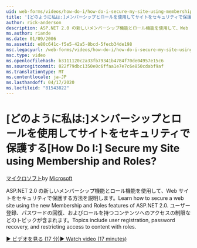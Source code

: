```yaml
---
uid: web-forms/videos/how-do-i/how-do-i-secure-my-site-using-membership-and-roles
title: '[どのように私は:]メンバーシップとロールを使用してサイトをセキュリティで保護する | Microsoft Docs'
author: rick-anderson
description: ASP.NET 2.0 の新しいメンバーシップ機能とロール機能を使用して、Web サイトをセキュリティで保護する方法を説明します。 トピックには、ユーザー登録、パスワードの回復、および restricti..
ms.author: riande
ms.date: 01/09/2006
ms.assetid: e80c641c-f5e5-42a5-8bcd-5fecb34de198
msc.legacyurl: /web-forms/videos/how-do-i/how-do-i-secure-my-site-using-membership-and-roles
msc.type: video
ms.openlocfilehash: b3111120c2a33fb79341b4784f70de04957e15c6
ms.sourcegitcommit: 022f79dbc1350e0c6ffaa1e7e7c6e850cdabf9af
ms.translationtype: MT
ms.contentlocale: ja-JP
ms.lasthandoff: 04/17/2020
ms.locfileid: "81543822"
---
```

# <a name="how-do-i-secure-my-site-using-membership-and-roles"></a><span data-ttu-id="81e30-105">[どのように私は:]メンバーシップとロールを使用してサイトをセキュリティで保護する</span><span class="sxs-lookup"><span data-stu-id="81e30-105">[How Do I:] Secure my Site using Membership and Roles?</span></span>

<span data-ttu-id="81e30-106">[マイクロソフト](https://github.com/microsoft)</span><span class="sxs-lookup"><span data-stu-id="81e30-106">by [Microsoft](https://github.com/microsoft)</span></span>

<span data-ttu-id="81e30-107">ASP.NET 2.0 の新しいメンバーシップ機能とロール機能を使用して、Web サイトをセキュリティで保護する方法を説明します。</span><span class="sxs-lookup"><span data-stu-id="81e30-107">Learn how to secure a web site using the new Membership and Roles features of ASP.NET 2.0.</span></span> <span data-ttu-id="81e30-108">ユーザー登録、パスワードの回復、およびロールを持つコンテンツへのアクセスの制限などのトピックが含まれます。</span><span class="sxs-lookup"><span data-stu-id="81e30-108">Topics include user registration, password recovery, and restricting access to content with roles.</span></span>

[<span data-ttu-id="81e30-109">&#9654; ビデオを見る (17 分)</span><span class="sxs-lookup"><span data-stu-id="81e30-109">&#9654; Watch video (17 minutes)</span></span>](https://channel9.msdn.com/Blogs/ASP-NET-Site-Videos/how-do-i-secure-my-site-using-membership-and-roles)
